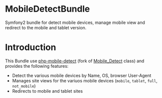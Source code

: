 MobileDetectBundle
=============

Symfony2 bundle for detect mobile devices, manage mobile view and redirect to the mobile and tablet version.

Introduction
============

This Bundle use [php-mobile-detect](https://github.com/suncat2000/php-mobile-detect) (fork of [Mobile_Detect](http://code.google.com/p/php-mobile-detect/) class) and provides the following features:

* Detect the various mobile devices by Name, OS, browser User-Agent
* Manages site views for the variuos mobile devices (`mobile`, `tablet`, `full`, `not_mobile`)
* Redirects to mobile and tablet sites
